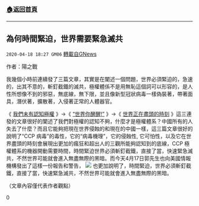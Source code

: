###  [:house:返回首頁](https://github.com/ourhimalayas/txt)
---

## 為何時間緊迫，世界需要緊急滅共
`2020-04-18 18:27 GM06` [轉載自GNews](https://gnews.org/zh-hant/177559/)

作者：陽之戰

我幾個小時前連續發了三篇文章，其實是在闡述一個問題，世界必須緊迫的，急速的，出其不意的，斬釘截鐵的滅共，極權體係不是用無恥這個詞可以形容的，是人性所想像不到的邪惡，無底線，無下限，並且像新型冠狀病毒一樣偽裝著，帶著面具，潛伏著，擴散著，入侵著正常的人體器官。

《 [我們未有認知極權](https://gnews.org/zh-hans/176678/) 》→《 [“世界你醒醒!”](https://gnews.org/zh-hans/176692/) 》→《 [世界正在盡頭的時刻](https://gnews.org/zh-hans/176712/) 》這三連發的文章很好的闡述了我們對極權的認知不夠，什麼才是極權體系？中國所有的人失去了什麼？而且它能夠把現在世界侵蝕的和現在的中國一樣，這三篇文章很好的說明了“CCP 病毒”的毒性，它的“病毒機理”，它的侵蝕性, 它可怕性，以及它在世界盡頭的時刻會展現出更加的瘋狂和超出人的三觀所能夠認知到的底線，CCP 極權體系的機器開動需要時間，時間緊迫世界必須斬釘截鐵，直接了當，快速緊急滅共，不然世界可能就會進入無盡無際的黑暗。而今天4月17日郭先生也向美國情報機構發出了這樣一份報告和警告，
![](https://s3.amazonaws.com/gnews-media-offload/wp-content/uploads/2020/04/18182201/1-101.png)
也更加說明了，時間緊迫，世界必須斬釘截鐵，直接了當，快速緊急滅共，不然世界可能就會進入無盡無際的黑暗。

（文章內容僅代表作者觀點）

0
